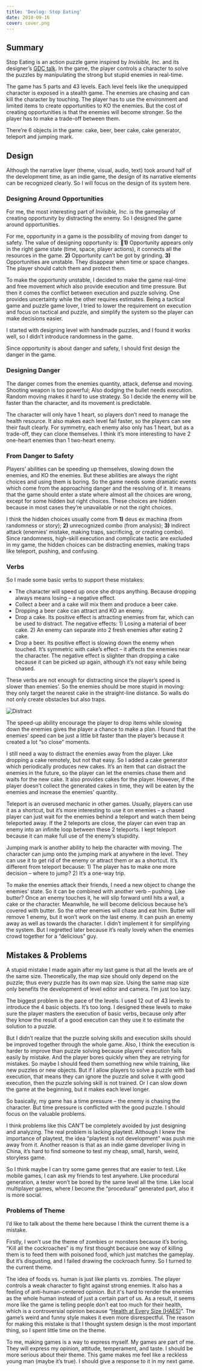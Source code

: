```yaml
---
title: 'Devlog: Stop Eating'
date: 2018-09-16
cover: cover.png
---
```


## Summary

Stop Eating is an action puzzle game inspired by *Invisible, Inc.* and its designer’s [GDC talk](https://www.youtube.com/watch?v=-8ZkIKPIDdY). In the game, the player controls a character to solve the puzzles by manipulating the strong but stupid enemies in real-time.

The game has 5 parts and 43 levels. Each level feels like the unequipped character is exposed in a stealth game. The enemies are chasing and can kill the character by touching. The player has to use the environment and limited items to create opportunities to KO the enemies. But the cost of creating opportunities is that the enemies will become stronger. So the player has to make a trade-off between them.

There’re 6 objects in the game: cake, beer, beer cake, cake generator, teleport and jumping mark.

## Design
Although the narrative layer (theme, visual, audio, text) took around half of the development time, as an indie game, the design of its narrative elements can be recognized clearly. So I will focus on the design of its system here.

### Designing Around Opportunities

For me, the most interesting part of *Invisible, Inc.* is the gameplay of creating opportunity by distracting the enemy. So I designed the game around opportunities.

For me, opportunity in a game is the possibility of moving from danger to safety. The value of designing opportunity is: **1)** Opportunity appears only in the right game state (time, space, player actions), it connects all the resources in the game. **2)** Opportunity can’t be got by grinding. **3)** Opportunities are unstable. They disappear when time or space changes. The player should catch them and protect them.

To make the opportunity unstable, I decided to make the game real-time and free movement which also provide execution and time pressure. But then it comes the conflict between execution and puzzle solving. One provides uncertainty while the other requires estimates. Being a tactical game and puzzle game lover, I tried to lower the requirement on execution and focus on tactical and puzzle, and simplify the system so the player can make decisions easier. 

I started with designing level with handmade puzzles, and I found it works well, so I didn’t introduce randomness in the game.

Since opportunity is about danger and safety, I should first design the danger in the game.

### Designing Danger

The danger comes from the enemies quantity, attack, defense and moving. Shooting weapon is too powerful; Also dodging the bullet needs execution. Random moving makes it hard to use strategy. So I decide the enemy will be faster than the character, and its movement is predictable.

The character will only have 1 heart, so players don’t need to manage the health resource. It also makes each level fail faster, so the players can see their fault clearly. For symmetry, each enemy also only has 1 heart, but as a trade-off, they can clone themselves. I think it’s more interesting to have 2 one-heart enemies than 1 two-heart enemy.

### From Danger to Safety

Players’ abilities can be speeding up themselves, slowing down the enemies, and KO the enemies. But these abilities are always the right choices and using them is boring. So the game needs some dramatic events which come from the approaching danger and the resolving of it. It means that the game should enter a state where almost all the choices are wrong, except for some hidden but right choices. These choices are hidden because in most cases they’re unavailable or not the right choices.

I think the hidden choices usually come from **1)** deus ex machina (from randomness or story); **2)** unrecognized combo (from analysis); **3)** indirect attack (enemies’ mistake, making traps, sacrificing, or creating combo). Since randomness, high-skill execution and complicate tactic are excluded in my game, the hidden choices can be distracting enemies, making traps like teleport, pushing, and confusing.

### Verbs

So I made some basic verbs to support these mistakes:

- The character will speed up once she drops anything. Because dropping always means losing – a negative effect.
- Collect a beer and a cake will mix them and produce a beer cake.
- Dropping a beer cake can attract and KO an enemy.
- Drop a cake. Its positive effect is attracting enemies from far, which can be used to distract. The negative effects: 1) Losing a material of beer cake. 2)  An enemy can separate into 2 fresh enemies after eating 2 cake.
- Drop a beer. Its positive effect is slowing down the enemy when touched. It’s symmetric with cake’s effect – it affects the enemies near the character. The negative effect is slighter than dropping a cake because it can be picked up again, although it’s not easy while being chased. 

These verbs are not enough for distracting since the player’s speed is slower than enemies’. So the enemies should be more stupid in moving: they only target the nearest cake in the straight-line distance. So walls do not only create obstacles but also traps.

![Distract](./distract.png)

The speed-up ability encourage the player to drop items while slowing down the enemies gives the player a chance to make a plan. I found that the enemies’ speed can be just a little bit faster than the player’s because it created a lot “so close” moments.

I still need a way to distract the enemies away from the player. Like dropping a cake remotely, but not that easy. So I added a cake generator which periodically produces new cakes. It’s an item that can distract the enemies in the future, so the player can let the enemies chase them and waits for the new cake. It also provides cakes for the player. However, if the player doesn’t collect the generated cakes in time, they will be eaten by the enemies and increase the enemies' quantity.

Teleport is an overused mechanic in other games. Usually, players can use it as a shortcut, but it’s more interesting to use it on enemies – a chased player can just wait for the enemies behind a teleport and watch them being teleported away. If the 2 teleports are close, the player can even trap an enemy into an infinite loop between these 2 teleports. I kept teleport because it can make full use of the enemy’s stupidity.

Jumping mark is another ability to help the character with moving. The character can jump onto the jumping mark at anywhere in the level. They can use it to get rid of the enemy or attract them or as a shortcut. It’s different from teleport because: 1) The player has to make one more decision – where to jump?  2) It’s a one-way trip.

To make the enemies attack their friends, I need a new object to change the enemies’ state. So it can be combined with another verb – pushing. Like butter? Once an enemy touches it, he will slip forward until hits a wall, a cake or the character. Meanwhile, he will become delicious because he’s covered with butter. So the other enemies will chase and eat him. Butter will remove 1 enemy, but it won’t work on the last enemy. It can push an enemy away as well as towards the character. I didn’t implement it for simplifying the system. But I regretted later because it’s really lovely when the enemies crowd together for a “delicious” guy.

## Mistakes & Problems

A stupid mistake I made again after my last game is that all the levels are of the same size.  Theoretically, the map size should only depend on the puzzle; thus every puzzle has its own map size. Using the same map size only benefits the development of level editor and camera. I’m just too lazy.

The biggest problem is the pace of the levels. I used 12 out of 43 levels to introduce the 4 basic objects. It’s too long. I designed these levels to make sure the player masters the execution of basic verbs, because only after they know the result of a good execution can they use it to estimate the solution to a puzzle.

But I didn’t realize that the puzzle solving skills and execution skills should be improved together through the whole game. Also, I think the execution is harder to improve than puzzle solving because players' execution fails easily by mistake. And the player bores quickly when they are retrying for mistakes. So maybe I should feed them something new while training, like new puzzles or new objects. But if I allow players to solve a puzzle with bad execution, that means they can ignore the puzzle and solve it with good execution, then the puzzle solving skill is not trained. Or I can slow down the game at the beginning, but it makes each level longer.

So basically, my game has a time pressure – the enemy is chasing the character. But time pressure is conflicted with the good puzzle. I should focus on the valuable problems.

I think problems like this CAN’T be completely avoided by just designing and analyzing. The real problem is lacking playtest. Although I knew the importance of playtest, the idea “playtest is not development” was push me away from it. Another reason is that as an indie game developer living in China, it’s hard to find someone to test my cheap, small, harsh, weird, storyless game. 

So I think maybe I can try some game genres that are easier to test. Like mobile games, I can ask my friends to test anywhere. Like procedural generation, a tester won’t be bored by the same level all the time. Like local multiplayer games, where I become the “procedural” generated part, also it is more social.

### Problems of Theme

I’d like to talk about the theme here because I think the current theme is a mistake. 

Firstly, I won’t use the theme of zombies or monsters because it’s boring. “Kill all the cockroaches” is my first thought because one way of killing them is to feed them with poisoned food, which just matches the gameplay. But it’s disgusting, and I failed drawing the cockroach funny. So I turned to the current theme. 

The idea of foods vs. human is just like plants vs. zombies. The player controls a weak character to fight against strong enemies. It also has a feeling of anti-human-centered opinion. But it's hard to render the enemies as the whole human instead of just a certain part of us. As a result, it seems more like the game is telling people don’t eat too much for their health, which is a controversial opinion because “[Health at Every Size (HAES)](https://en.wikipedia.org/wiki/Health_at_Every_Size)”. The game’s weird and funny style makes it even more disrespectful. The reason for making this mistake is that I thought system design is the most important thing, so I spent little time on the theme.

To me, making games is a way to express myself. My games are part of me. They will express my opinion, attitude, temperament, and taste. I should be more serious about their theme. This game makes me feel like a reckless young man (maybe it’s true). I should give a response to it in my next game.
